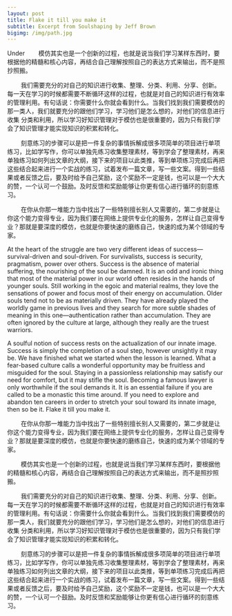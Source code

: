 ```yaml
---
layout: post
title: Flake it till you make it
subtitle: Excerpt from Soulshaping by Jeff Brown
bigimg: /img/path.jpg
---
```


Under&nbsp;&nbsp;&nbsp;&nbsp;&nbsp;&nbsp;&nbsp;&nbsp;模仿其实也是一个创新的过程，也就是说当我们学习某样东西时，要根据他的精髓和核心内容，再结合自己理解按照自己的表达方式来输出，而不是照抄照搬。

&nbsp;&nbsp;&nbsp;&nbsp;&nbsp;&nbsp;&nbsp;&nbsp;我们需要充分的对自己的知识进行收集、整理、分类、利用、分享、创新。每一天在学习的时候都需要不断循环这样的过程，也就是对自己的知识进行有效率的管理利用。有句话说：你需要什么你就会看到什么。当我们找到我们需要模仿的那一类人，我们就要充分的跟他们学习，学习他们是怎么想的，对他们的信息进行收集 分类和利用，所以学习好知识管理对于模仿也是很重要的，因为只有我们学会了知识管理才能实现知识的积累和转化。

&nbsp;&nbsp;&nbsp;&nbsp;&nbsp;&nbsp;&nbsp;&nbsp;刻意练习的步骤可以是把一件复杂的事情拆解成很多项简单的项目进行单项练习，比如学写作，你可以单独先练习收集整理素材，等到学会了整理素材，再来单独练习如何列出文章的大纲，接下来的项目以此类推，等到单项练习完成后再把这些结合起来进行一个实战的练习，试着发布一篇文章，写一些文案。得到一些结果或者反馈之后，要及时给予自己奖励，这个奖励不一定是钱，也可以是一个大大的赞，一个认可一个鼓励。及时反馈和奖励能够让你更有信心进行循环的刻意练习。

&nbsp;&nbsp;&nbsp;&nbsp;&nbsp;&nbsp;&nbsp;&nbsp;在你从你那一堆能力当中找出了一些特别擅长别人又需要的，第二步就是让你这个能力变得专业，因为我们要在网络上提供专业化的服务，怎样让自己变得专业？那就是要深度的模仿，也就是你要快速的磨练自己，快速的成为某个领域的专家。

At the heart of the struggle are two very different ideas of success—survival-driven and soul-driven. For survivalists, success is security, pragmatism, power over others. Success is the absence of material suffering, the nourishing of the soul be damned. It is an odd and ironic thing that most of the material power in our world often resides in the hands of younger souls. Still working in the egoic and material realms, they love the sensations of power and focus most of their energy on accumulation. Older souls tend not to be as materially driven. They have already played the worldly game in previous lives and they search for more subtle shades of meaning in this one—authentication rather than accumulation. They are often ignored by the culture at large, although they really are the truest warriors.

A soulful notion of success rests on the actualization of our innate image. Success is simply the completion of a soul step, however unsightly it may be. We have finished what we started when the lesson is learned. What a fear-based culture calls a wonderful opportunity may be fruitless and misguided for the soul. Staying in a passionless relationship may satisfy our need for comfort, but it may stifle the soul. Becoming a famous lawyer is only worthwhile if the soul demands it. It is an essential failure if you are called to be a monastic this time around. If you need to explore and abandon ten careers in order to stretch your soul toward its innate image, then so be it. Flake it till you make it.

&nbsp;&nbsp;&nbsp;&nbsp;&nbsp;&nbsp;&nbsp;&nbsp;在你从你那一堆能力当中找出了一些特别擅长别人又需要的，第二步就是让你这个能力变得专业，因为我们要在网络上提供专业化的服务，怎样让自己变得专业？那就是要深度的模仿，也就是你要快速的磨练自己，快速的成为某个领域的专家。

&nbsp;&nbsp;&nbsp;&nbsp;&nbsp;&nbsp;&nbsp;&nbsp;模仿其实也是一个创新的过程，也就是说当我们学习某样东西时，要根据他的精髓和核心内容，再结合自己理解按照自己的表达方式来输出，而不是照抄照搬。

&nbsp;&nbsp;&nbsp;&nbsp;&nbsp;&nbsp;&nbsp;&nbsp;我们需要充分的对自己的知识进行收集、整理、分类、利用、分享、创新。每一天在学习的时候都需要不断循环这样的过程，也就是对自己的知识进行有效率的管理利用。有句话说：你需要什么你就会看到什么。当我们找到我们需要模仿的那一类人，我们就要充分的跟他们学习，学习他们是怎么想的，对他们的信息进行收集 分类和利用，所以学习好知识管理对于模仿也是很重要的，因为只有我们学会了知识管理才能实现知识的积累和转化。

&nbsp;&nbsp;&nbsp;&nbsp;&nbsp;&nbsp;&nbsp;&nbsp;刻意练习的步骤可以是把一件复杂的事情拆解成很多项简单的项目进行单项练习，比如学写作，你可以单独先练习收集整理素材，等到学会了整理素材，再来单独练习如何列出文章的大纲，接下来的项目以此类推，等到单项练习完成后再把这些结合起来进行一个实战的练习，试着发布一篇文章，写一些文案。得到一些结果或者反馈之后，要及时给予自己奖励，这个奖励不一定是钱，也可以是一个大大的赞，一个认可一个鼓励。及时反馈和奖励能够让你更有信心进行循环的刻意练习。
